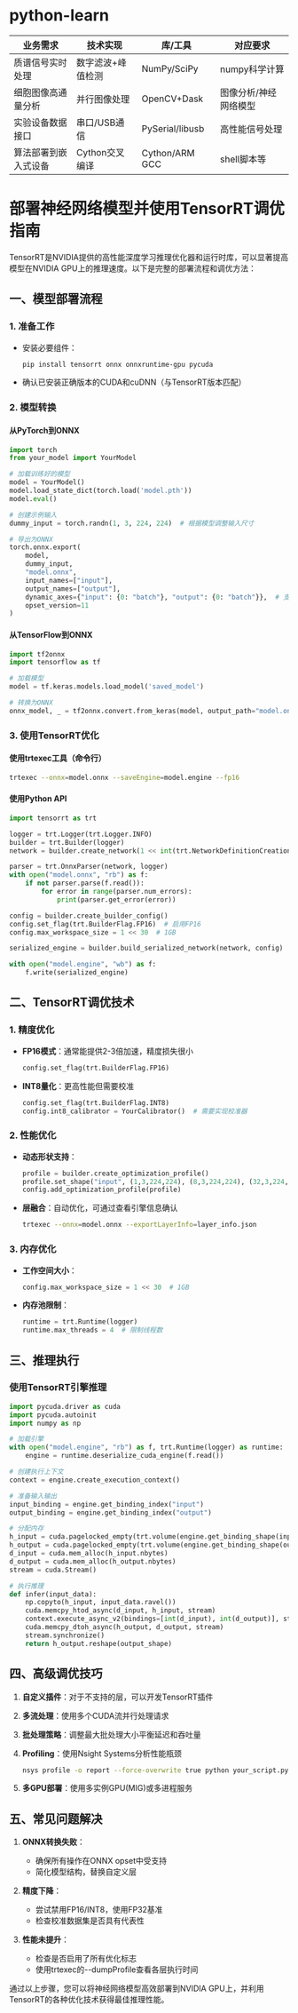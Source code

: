 # python-learn
| 业务需求 | 技术实现 | 库/工具| 对应要求        |
|------|------| --|-------------|
| 质谱信号实时处理  | 数字滤波+峰值检测	  | NumPy/SciPy  | numpy科学计算   |
| 细胞图像高通量分析  | 并行图像处理  |OpenCV+Dask  | 图像分析/神经网络模型 |
| 实验设备数据接口  | 串口/USB通信  |PySerial/libusb  | 高性能信号处理     |
| 算法部署到嵌入式设备  | Cython交叉编译  |Cython/ARM GCC  | shell脚本等    |

# 部署神经网络模型并使用TensorRT调优指南

TensorRT是NVIDIA提供的高性能深度学习推理优化器和运行时库，可以显著提高模型在NVIDIA GPU上的推理速度。以下是完整的部署流程和调优方法：

## 一、模型部署流程

### 1. 准备工作
- 安装必要组件：
  ```bash
  pip install tensorrt onnx onnxruntime-gpu pycuda
  ```
- 确认已安装正确版本的CUDA和cuDNN（与TensorRT版本匹配）

### 2. 模型转换

#### 从PyTorch到ONNX
```python
import torch
from your_model import YourModel

# 加载训练好的模型
model = YourModel()
model.load_state_dict(torch.load('model.pth'))
model.eval()

# 创建示例输入
dummy_input = torch.randn(1, 3, 224, 224)  # 根据模型调整输入尺寸

# 导出为ONNX
torch.onnx.export(
    model,
    dummy_input,
    "model.onnx",
    input_names=["input"],
    output_names=["output"],
    dynamic_axes={"input": {0: "batch"}, "output": {0: "batch"}},  # 支持动态batch
    opset_version=11
)
```

#### 从TensorFlow到ONNX
```python
import tf2onnx
import tensorflow as tf

# 加载模型
model = tf.keras.models.load_model('saved_model')

# 转换为ONNX
onnx_model, _ = tf2onnx.convert.from_keras(model, output_path="model.onnx")
```

### 3. 使用TensorRT优化

#### 使用trtexec工具（命令行）
```bash
trtexec --onnx=model.onnx --saveEngine=model.engine --fp16
```

#### 使用Python API
```python
import tensorrt as trt

logger = trt.Logger(trt.Logger.INFO)
builder = trt.Builder(logger)
network = builder.create_network(1 << int(trt.NetworkDefinitionCreationFlag.EXPLICIT_BATCH))

parser = trt.OnnxParser(network, logger)
with open("model.onnx", "rb") as f:
    if not parser.parse(f.read()):
        for error in range(parser.num_errors):
            print(parser.get_error(error))

config = builder.create_builder_config()
config.set_flag(trt.BuilderFlag.FP16)  # 启用FP16
config.max_workspace_size = 1 << 30  # 1GB

serialized_engine = builder.build_serialized_network(network, config)

with open("model.engine", "wb") as f:
    f.write(serialized_engine)
```

## 二、TensorRT调优技术

### 1. 精度优化
- **FP16模式**：通常能提供2-3倍加速，精度损失很小
  ```python
  config.set_flag(trt.BuilderFlag.FP16)
  ```
- **INT8量化**：更高性能但需要校准
  ```python
  config.set_flag(trt.BuilderFlag.INT8)
  config.int8_calibrator = YourCalibrator()  # 需要实现校准器
  ```

### 2. 性能优化
- **动态形状支持**：
  ```python
  profile = builder.create_optimization_profile()
  profile.set_shape("input", (1,3,224,224), (8,3,224,224), (32,3,224,224))
  config.add_optimization_profile(profile)
  ```
- **层融合**：自动优化，可通过查看引擎信息确认
  ```bash
  trtexec --onnx=model.onnx --exportLayerInfo=layer_info.json
  ```

### 3. 内存优化
- **工作空间大小**：
  ```python
  config.max_workspace_size = 1 << 30  # 1GB
  ```
- **内存池限制**：
  ```python
  runtime = trt.Runtime(logger)
  runtime.max_threads = 4  # 限制线程数
  ```

## 三、推理执行

### 使用TensorRT引擎推理
```python
import pycuda.driver as cuda
import pycuda.autoinit
import numpy as np

# 加载引擎
with open("model.engine", "rb") as f, trt.Runtime(logger) as runtime:
    engine = runtime.deserialize_cuda_engine(f.read())

# 创建执行上下文
context = engine.create_execution_context()

# 准备输入输出
input_binding = engine.get_binding_index("input")
output_binding = engine.get_binding_index("output")

# 分配内存
h_input = cuda.pagelocked_empty(trt.volume(engine.get_binding_shape(input_binding)), dtype=np.float32)
h_output = cuda.pagelocked_empty(trt.volume(engine.get_binding_shape(output_binding)), dtype=np.float32)
d_input = cuda.mem_alloc(h_input.nbytes)
d_output = cuda.mem_alloc(h_output.nbytes)
stream = cuda.Stream()

# 执行推理
def infer(input_data):
    np.copyto(h_input, input_data.ravel())
    cuda.memcpy_htod_async(d_input, h_input, stream)
    context.execute_async_v2(bindings=[int(d_input), int(d_output)], stream_handle=stream.handle)
    cuda.memcpy_dtoh_async(h_output, d_output, stream)
    stream.synchronize()
    return h_output.reshape(output_shape)
```

## 四、高级调优技巧

1. **自定义插件**：对于不支持的层，可以开发TensorRT插件
2. **多流处理**：使用多个CUDA流并行处理请求
3. **批处理策略**：调整最大批处理大小平衡延迟和吞吐量
4. **Profiling**：使用Nsight Systems分析性能瓶颈
   ```bash
   nsys profile -o report --force-overwrite true python your_script.py
   ```

5. **多GPU部署**：使用多实例GPU(MIG)或多进程服务

## 五、常见问题解决

1. **ONNX转换失败**：
   - 确保所有操作在ONNX opset中受支持
   - 简化模型结构，替换自定义层

2. **精度下降**：
   - 尝试禁用FP16/INT8，使用FP32基准
   - 检查校准数据集是否具有代表性

3. **性能未提升**：
   - 检查是否启用了所有优化标志
   - 使用trtexec的--dumpProfile查看各层执行时间

通过以上步骤，您可以将神经网络模型高效部署到NVIDIA GPU上，并利用TensorRT的各种优化技术获得最佳推理性能。